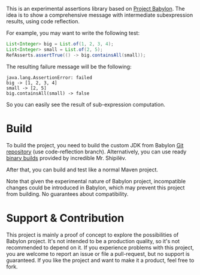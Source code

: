 This is an experimental assertions library based on [Project Babylon](https://openjdk.org/projects/babylon/).
The idea is to show a comprehensive message with intermediate subexpression results, using code reflection.

For example, you may want to write the following test:

```java
List<Integer> big = List.of(1, 2, 3, 4);
List<Integer> small = List.of(2, 5);
RefAsserts.assertTrue(() -> big.containsAll(small));
```

The resulting failure message will be the following:

```
java.lang.AssertionError: failed
big -> [1, 2, 3, 4]
small -> [2, 5]
big.containsAll(small) -> false
```

So you can easily see the result of sub-expression computation.

Build
===

To build the project, you need to build the custom JDK from Babylon [Git repository](https://github.com/openjdk/babylon) (use code-reflection branch).
Alternatively, you can use ready [binary builds](https://builds.shipilev.net/openjdk-jdk-babylon-code-reflection/) provided by incredible Mr. Shipilёv.

After that, you can build and test like a normal Maven project.

Note that given the experimental nature of Babylon project, incompatible changes could be introduced in Babylon, 
which may prevent this project from building. No guarantees about compatibility.

Support & Contribution
===

This project is mainly a proof of concept to explore the possibilities of Babylon project. 
It's not intended to be a production quality, so it's not recommended to depend on it.
If you experience problems with this project, you are welcome to report an issue or file a pull-request, 
but no support is guaranteed. If you like the project and want to make it a product, feel free to fork.